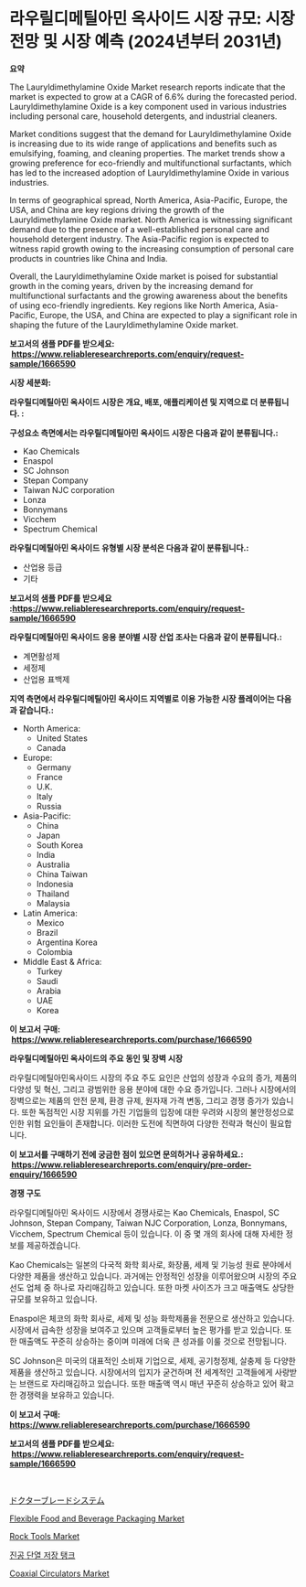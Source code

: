 <p><h1>라우릴디메틸아민 옥사이드 시장 규모: 시장 전망 및 시장 예측 (2024년부터 2031년)</h1></p><p><strong>요약</strong></p>
<p><p>The Lauryldimethylamine Oxide Market research reports indicate that the market is expected to grow at a CAGR of 6.6% during the forecasted period. Lauryldimethylamine Oxide is a key component used in various industries including personal care, household detergents, and industrial cleaners. </p><p>Market conditions suggest that the demand for Lauryldimethylamine Oxide is increasing due to its wide range of applications and benefits such as emulsifying, foaming, and cleaning properties. The market trends show a growing preference for eco-friendly and multifunctional surfactants, which has led to the increased adoption of Lauryldimethylamine Oxide in various industries.</p><p>In terms of geographical spread, North America, Asia-Pacific, Europe, the USA, and China are key regions driving the growth of the Lauryldimethylamine Oxide market. North America is witnessing significant demand due to the presence of a well-established personal care and household detergent industry. The Asia-Pacific region is expected to witness rapid growth owing to the increasing consumption of personal care products in countries like China and India.</p><p>Overall, the Lauryldimethylamine Oxide market is poised for substantial growth in the coming years, driven by the increasing demand for multifunctional surfactants and the growing awareness about the benefits of using eco-friendly ingredients. Key regions like North America, Asia-Pacific, Europe, the USA, and China are expected to play a significant role in shaping the future of the Lauryldimethylamine Oxide market.</p></p>
<p><strong>보고서의 샘플 PDF를 받으세요: &nbsp;<a href="https://www.reliableresearchreports.com/enquiry/request-sample/1666590">https://www.reliableresearchreports.com/enquiry/request-sample/1666590</a></strong></p>
<p><strong>시장 세분화:</strong></p>
<p><strong> 라우릴디메틸아민 옥사이드 시장은 개요, 배포, 애플리케이션 및 지역으로 더 분류됩니다. :</strong></p>
<p><strong>구성요소 측면에서는 라우릴디메틸아민 옥사이드 시장은 다음과 같이 분류됩니다.:</strong></p>
<p><ul><li>Kao Chemicals</li><li>Enaspol</li><li>SC Johnson</li><li>Stepan Company</li><li>Taiwan NJC corporation</li><li>Lonza</li><li>Bonnymans</li><li>Vicchem</li><li>Spectrum Chemical</li></ul></p>
<p><strong> 라우릴디메틸아민 옥사이드 유형별 시장 분석은 다음과 같이 분류됩니다.:</strong></p>
<p><ul><li>산업용 등급</li><li>기타</li></ul></p>
<p><strong>보고서의 샘플 PDF를 받으세요 :<a href="https://www.reliableresearchreports.com/enquiry/request-sample/1666590">https://www.reliableresearchreports.com/enquiry/request-sample/1666590</a></strong></p>
<p><strong> 라우릴디메틸아민 옥사이드 응용 분야별 시장 산업 조사는 다음과 같이 분류됩니다.:</strong></p>
<p><ul><li>계면활성제</li><li>세정제</li><li>산업용 표백제</li></ul></p>
<p><strong>지역 측면에서 라우릴디메틸아민 옥사이드 지역별로 이용 가능한 시장 플레이어는 다음과 같습니다.:</strong></p>
<p><ul>
    <li>
        North America:
        <ul>
            <li>United States</li>
            <li>Canada</li>
        </ul>
    </li>
    <li>
        Europe:
        <ul>
            <li>Germany</li>
            <li>France</li>
            <li>U.K.</li>
            <li>Italy</li>
            <li>Russia</li>
        </ul>
    </li>
    <li>
        Asia-Pacific:
        <ul>
            <li>China</li>
            <li>Japan</li>
            <li>South Korea</li>
            <li>India</li>
            <li>Australia</li>
            <li>China Taiwan</li>
            <li>Indonesia</li>
            <li>Thailand</li>
            <li>Malaysia</li>
        </ul>
    </li>
    <li>
        Latin America:
        <ul>
            <li>Mexico</li>
            <li>Brazil</li>
            <li>Argentina Korea</li>
            <li>Colombia</li>
        </ul>
    </li>
    <li>
        Middle East & Africa:
        <ul>
            <li>Turkey</li>
            <li>Saudi</li>
            <li>Arabia</li>
            <li>UAE</li>
            <li>Korea</li>
        </ul>
    </li>
    </ul></p>
<p><strong>이 보고서 구매: &nbsp;<a href="https://www.reliableresearchreports.com/purchase/1666590">https://www.reliableresearchreports.com/purchase/1666590</a></strong></p>
<p><strong>라우릴디메틸아민 옥사이드의 주요 동인 및 장벽 시장</strong></p>
<p><p>라우릴디메틸아민옥사이드 시장의 주요 주도 요인은 산업의 성장과 수요의 증가, 제품의 다양성 및 혁신, 그리고 광범위한 응용 분야에 대한 수요 증가입니다. 그러나 시장에서의 장벽으로는 제품의 안전 문제, 환경 규제, 원자재 가격 변동, 그리고 경쟁 증가가 있습니다. 또한 독점적인 시장 지위를 가진 기업들의 입장에 대한 우려와 시장의 불안정성으로 인한 위험 요인들이 존재합니다. 이러한 도전에 직면하여 다양한 전략과 혁신이 필요합니다.</p></p>
<p><strong>이 보고서를 구매하기 전에 궁금한 점이 있으면 문의하거나 공유하세요.: &nbsp;<a href="https://www.reliableresearchreports.com/enquiry/pre-order-enquiry/1666590">https://www.reliableresearchreports.com/enquiry/pre-order-enquiry/1666590</a></strong></p>
<p><strong>경쟁 구도</strong></p>
<p><p>라우릴디메틸아민 옥사이드 시장에서 경쟁사로는 Kao Chemicals, Enaspol, SC Johnson, Stepan Company, Taiwan NJC Corporation, Lonza, Bonnymans, Vicchem, Spectrum Chemical 등이 있습니다. 이 중 몇 개의 회사에 대해 자세한 정보를 제공하겠습니다.</p><p>Kao Chemicals는 일본의 다국적 화학 회사로, 화장품, 세제 및 기능성 원료 분야에서 다양한 제품을 생산하고 있습니다. 과거에는 안정적인 성장을 이루어왔으며 시장의 주요 선도 업체 중 하나로 자리매김하고 있습니다. 또한 마켓 사이즈가 크고 매출액도 상당한 규모를 보유하고 있습니다.</p><p>Enaspol은 체코의 화학 회사로, 세제 및 성능 화학제품을 전문으로 생산하고 있습니다. 시장에서 급속한 성장을 보여주고 있으며 고객들로부터 높은 평가를 받고 있습니다. 또한 매출액도 꾸준히 상승하는 중이며 미래에 더욱 큰 성과를 이룰 것으로 전망됩니다.</p><p>SC Johnson은 미국의 대표적인 소비재 기업으로, 세제, 공기청정제, 살충제 등 다양한 제품을 생산하고 있습니다. 시장에서의 입지가 굳건하며 전 세계적인 고객들에게 사랑받는 브랜드로 자리매김하고 있습니다. 또한 매출액 역시 매년 꾸준히 상승하고 있어 확고한 경쟁력을 보유하고 있습니다.</p></p>
<p><strong>이 보고서 구매: &nbsp; <a href="https://www.reliableresearchreports.com/purchase/1666590">https://www.reliableresearchreports.com/purchase/1666590</a></strong></p>
<p><strong>보고서의 샘플 PDF를 받으세요: &nbsp;<a href="https://www.reliableresearchreports.com/enquiry/request-sample/1666590">https://www.reliableresearchreports.com/enquiry/request-sample/1666590</a></strong><strong></strong></p>
<p>&nbsp;</p>
<p><p><a href="https://github.com/dadanedu33/Market-Research-Report-List-1/blob/main/897468015204.md">ドクターブレードシステム</a></p><p><a href="https://www.linkedin.com/pulse/flexible-food-beverage-packaging-market-challenges-opportunities-1tqge?trackingId=JsppDygYTFpvV5R3SdhEuA%3D%3D">Flexible Food and Beverage Packaging Market</a></p><p><a href="https://view.publitas.com/reportprime-1/insights-into-rock-tools-market-size-analysing-market-share-trends-and-growth-from-2024-to-2031/">Rock Tools Market</a></p><p><a href="https://github.com/hxzi07639916/Market-Research-Report-List-1/blob/main/234164514079.md">진공 단열 저장 탱크</a></p><p><a href="https://github.com/Paul14Anderson63/Market-Research-Report-List-3/blob/main/coaxial-circulators-market.md">Coaxial Circulators Market</a></p></p>